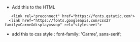 * Add this to the HTML
```
   <link rel="preconnect" href="https://fonts.gstatic.com">
  <link href="https://fonts.googleapis.com/css2?family=Carme&display=swap" rel="stylesheet">
  ```
* add this to css style :
font-family: 'Carme', sans-serif;
